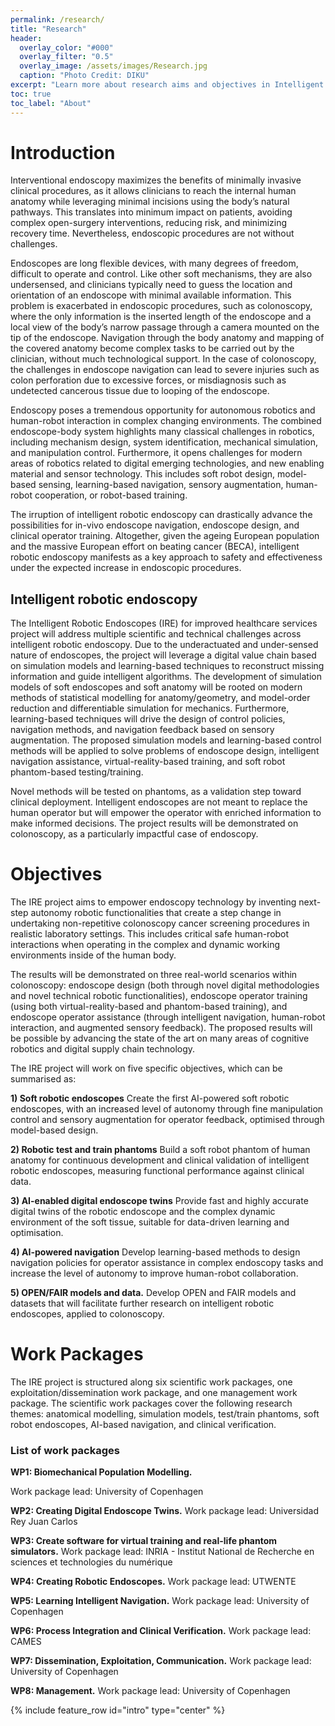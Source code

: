 ```yaml
---
permalink: /research/
title: "Research"
header:
  overlay_color: "#000"
  overlay_filter: "0.5"
  overlay_image: /assets/images/Research.jpg
  caption: "Photo Credit: DIKU"
excerpt: "Learn more about research aims and objectives in Intelligent Robotic Endoscopes for Improved Healthcare Services"
toc: true
toc_label: "About"
---
```


# Introduction

Interventional endoscopy maximizes the benefits of minimally invasive clinical procedures, as it allows clinicians to
reach the internal human anatomy while leveraging minimal incisions using the body’s natural pathways. This translates
into minimum impact on patients, avoiding complex open-surgery interventions, reducing risk, and minimizing
recovery time. Nevertheless, endoscopic procedures are not without challenges. 

Endoscopes are long flexible devices, with many degrees of freedom, difficult to operate and control. Like other soft mechanisms, they are also undersensed,
and clinicians typically need to guess the location and orientation of an endoscope with minimal available
information. This problem is exacerbated in endoscopic procedures, such as colonoscopy, where the only information
is the inserted length of the endoscope and a local view of the body’s narrow passage through a camera mounted on
the tip of the endoscope. Navigation through the body anatomy and mapping of the covered anatomy become complex
tasks to be carried out by the clinician, without much technological support. In the case of colonoscopy, the
challenges in endoscope navigation can lead to severe injuries such as colon perforation due to excessive forces, or
misdiagnosis such as undetected cancerous tissue due to looping of the endoscope.

Endoscopy poses a tremendous opportunity for autonomous robotics and human-robot interaction in complex changing
environments. The combined endoscope-body system highlights many classical challenges in robotics, including
mechanism design, system identification, mechanical simulation, and manipulation control. Furthermore, it opens
challenges for modern areas of robotics related to digital emerging technologies, and new enabling material and
sensor technology. This includes soft robot design, model-based sensing, learning-based navigation, sensory augmentation,
human-robot cooperation, or robot-based training. 

The irruption of intelligent robotic endoscopy can drastically advance the possibilities for in-vivo endoscope navigation, endoscope design, and clinical operator training.
Altogether, given the ageing European population and the massive European effort on beating cancer (BECA), intelligent
robotic endoscopy manifests as a key approach to safety and effectiveness under the expected increase in
endoscopic procedures.

## Intelligent robotic endoscopy

The Intelligent Robotic Endoscopes (IRE) for improved healthcare services project will address multiple scientific
and technical challenges across intelligent robotic endoscopy. Due to the underactuated and under-sensed nature of
endoscopes, the project will leverage a digital value chain based on simulation models and learning-based techniques
to reconstruct missing information and guide intelligent algorithms. The development of simulation models of soft
endoscopes and soft anatomy will be rooted on modern methods of statistical modelling for anatomy/geometry, and
model-order reduction and differentiable simulation for mechanics. Furthermore, learning-based techniques will
drive the design of control policies, navigation methods, and navigation feedback based on sensory augmentation.
The proposed simulation models and learning-based control methods will be applied to solve problems of endoscope
design, intelligent navigation assistance, virtual-reality-based training, and soft robot phantom-based testing/training.

Novel methods will be tested on phantoms, as a validation step toward clinical deployment. Intelligent endoscopes
are not meant to replace the human operator but will empower the operator with enriched information to make informed
decisions. The project results will be demonstrated on colonoscopy, as a particularly impactful case of endoscopy.


# Objectives

The IRE project aims to empower endoscopy technology by inventing next-step autonomy robotic functionalities
that create a step change in undertaking non-repetitive colonoscopy cancer screening procedures in realistic laboratory
settings. This includes critical safe human-robot interactions when operating in the complex and dynamic working
environments inside of the human body. 

The results will be demonstrated on three real-world scenarios within colonoscopy: endoscope design (both through novel digital methodologies and novel technical robotic functionalities),
endoscope operator training (using both virtual-reality-based and phantom-based training), and endoscope operator
assistance (through intelligent navigation, human-robot interaction, and augmented sensory feedback). The
proposed results will be possible by advancing the state of the art on many areas of cognitive robotics and digital
supply chain technology.

The IRE project will work on five specific objectives, which can be summarised as:

**1) Soft robotic endoscopes**
Create the first AI-powered soft robotic endoscopes, with an increased level of autonomy through fine manipulation
control and sensory augmentation for operator feedback, optimised through model-based design.

**2) Robotic test and train phantoms**
Build a soft robot phantom of human anatomy for continuous development and clinical validation of intelligent
robotic endoscopes, measuring functional performance against clinical data.

**3) AI-enabled digital endoscope twins**
Provide fast and highly accurate digital twins of the robotic endoscope and the complex dynamic environment
of the soft tissue, suitable for data-driven learning and optimisation.

**4) AI-powered navigation**
Develop learning-based methods to design navigation policies for operator assistance in complex endoscopy
tasks and increase the level of autonomy to improve human-robot collaboration.

**5) OPEN/FAIR models and data.**
Develop OPEN and FAIR models and datasets that will facilitate further research on intelligent robotic endoscopes,
applied to colonoscopy.

# Work Packages

The IRE project is structured along six scientific work packages, one exploitation/dissemination work package, and one management work package. The scientific work packages cover the following research themes: anatomical modelling, simulation models, test/train phantoms, soft robot endoscopes, AI-based navigation, and clinical verification.

### List of work packages 
**WP1: Biomechanical Population Modelling.**

Work package lead: University of Copenhagen

**WP2: Creating Digital Endoscope Twins.** Work package lead: Universidad Rey Juan Carlos

**WP3: Create software for virtual training and real-life phantom simulators.** Work package lead: INRIA - Institut National de Recherche en sciences et technologies du numérique

**WP4: Creating Robotic Endoscopes.** Work package lead: UTWENTE

**WP5: Learning Intelligent Navigation.** Work package lead: University of Copenhagen

**WP6: Process Integration and Clinical Verification.** Work package lead: CAMES

**WP7: Dissemination, Exploitation, Communication.** Work package lead: University of Copenhagen

**WP8: Management.** Work package lead: University of Copenhagen

{% include feature_row id="intro" type="center" %}

